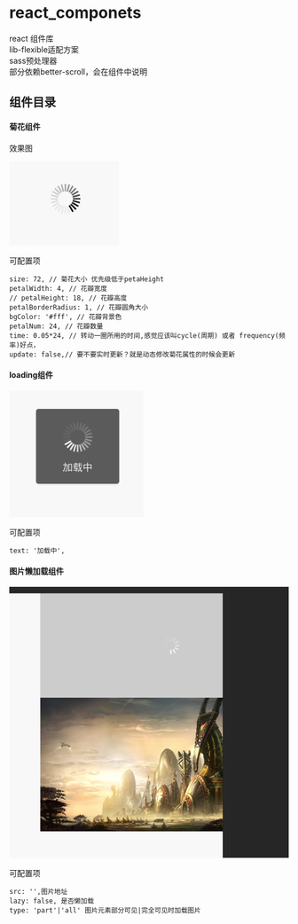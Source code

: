 # react_componets

react 组件库   
lib-flexible适配方案    
sass预处理器    
部分依赖better-scroll，会在组件中说明


## 组件目录

#### 菊花组件

效果图

![菊花](./src/images/flower_ui.png)

可配置项

    size: 72, // 菊花大小 优先级低于petaHeight
    petalWidth: 4, // 花瓣宽度
    // petalHeight: 18, // 花瓣高度
    petalBorderRadius: 1, // 花瓣圆角大小
    bgColor: '#fff', // 花瓣背景色
    petalNum: 24, // 花瓣数量
    time: 0.05*24, // 转动一圈所用的时间,感觉应该叫cycle(周期) 或者 frequency(频率)好点，
    update: false,// 要不要实时更新？就是动态修改菊花属性的时候会更新

#### loading组件


![loading](./src/images/loading_ui.png)

可配置项

    text: '加载中',


#### 图片懒加载组件


![img](./src/images/img_ui.png)

可配置项
    
    src: '',图片地址
    lazy: false, 是否懒加载
    type: 'part'|'all' 图片元素部分可见|完全可见时加载图片
